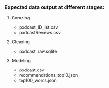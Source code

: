 ### Expected data output at different stages:

1. Scraping
	* podcast_ID_list.csv
	* podcastReviews.csv

2. Cleaning
	* podcast_raw.sqlite

3. Modeling
	 * podcast.csv
	 * recommendations_top10.json
	 * top100_words.json

